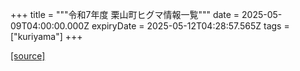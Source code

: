 +++
title = """令和7年度 栗山町ヒグマ情報一覧"""
date = 2025-05-09T04:00:00.000Z
expiryDate = 2025-05-12T04:28:57.565Z
tags = ["kuriyama"]
+++


[[source]](https://www.town.kuriyama.hokkaido.jp/soshiki/50/31459.html)
